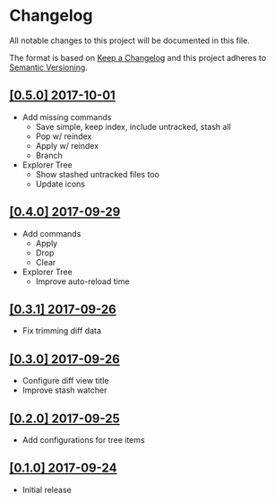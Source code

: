 # Changelog
All notable changes to this project will be documented in this file.

The format is based on [Keep a Changelog](http://keepachangelog.com/en/1.0.0/)
and this project adheres to [Semantic Versioning](http://semver.org/spec/v2.0.0.html).

## [[0.5.0] 2017-10-01](https://github.com/arturock/vscode-gitstash/tree/v0.5.0)
 - Add missing commands
   - Save simple, keep index, include untracked, stash all
   - Pop w/ reindex
   - Apply w/ reindex
   - Branch
- Explorer Tree
  - Show stashed untracked files too
  - Update icons

## [[0.4.0] 2017-09-29](https://github.com/arturock/vscode-gitstash/tree/v0.4.0)
- Add commands
  - Apply
  - Drop
  - Clear
- Explorer Tree
  - Improve auto-reload time

## [[0.3.1] 2017-09-26](https://github.com/arturock/vscode-gitstash/tree/v0.3.1)
- Fix trimming diff data

## [[0.3.0] 2017-09-26](https://github.com/arturock/vscode-gitstash/tree/v0.3.0)
- Configure diff view title
- Improve stash watcher

## [[0.2.0] 2017-09-25](https://github.com/arturock/vscode-gitstash/tree/v0.2.0)
- Add configurations for tree items

## [[0.1.0] 2017-09-24](https://github.com/arturock/vscode-gitstash/tree/v0.1.0)
- Initial release
